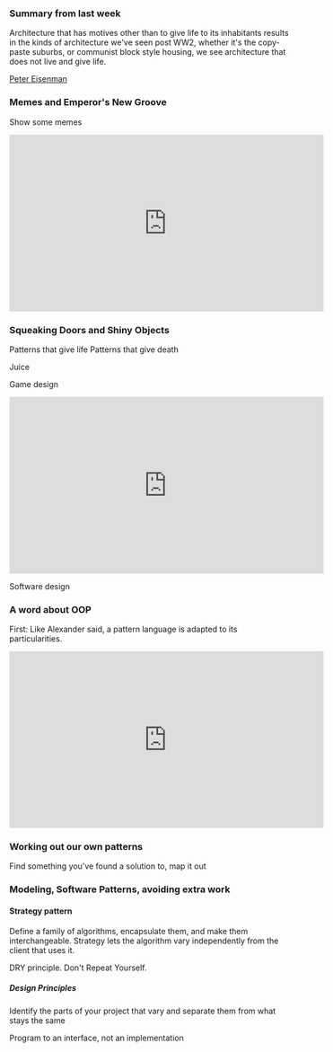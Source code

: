 ### Summary from last week

Architecture that has motives other than to give life to its inhabitants results in the kinds of architecture we've seen post WW2, whether it's the copy-paste suburbs, or communist block style housing, we see architecture that does not live and give life.

[Peter Eisenman](https://en.wikipedia.org/wiki/Peter_Eisenman)

### Memes and Emperor's New Groove
Show some memes

<iframe width="560" height="315" src="https://www.youtube.com/embed/YzDG6ukx9kA?si=AD9F2ILuuySItqx9" title="YouTube video player" frameborder="0" allow="accelerometer; autoplay; clipboard-write; encrypted-media; gyroscope; picture-in-picture; web-share" referrerpolicy="strict-origin-when-cross-origin" allowfullscreen></iframe>

### Squeaking Doors and Shiny Objects
Patterns that give life
Patterns that give death

Juice

Game design

<iframe width="560" height="315" src="https://www.youtube.com/embed/gfEGk5rgdwc?si=2KONaxsqRXYznOSa" title="YouTube video player" frameborder="0" allow="accelerometer; autoplay; clipboard-write; encrypted-media; gyroscope; picture-in-picture; web-share" referrerpolicy="strict-origin-when-cross-origin" allowfullscreen></iframe>

Software design

### A word about OOP

First: Like Alexander said, a pattern language is adapted to its particularities. 

<iframe width="560" height="315" src="https://www.youtube.com/embed/lmAarC0Zhq4?si=uBA4e0F0PO3g5tY8" title="YouTube video player" frameborder="0" allow="accelerometer; autoplay; clipboard-write; encrypted-media; gyroscope; picture-in-picture; web-share" referrerpolicy="strict-origin-when-cross-origin" allowfullscreen></iframe>

### Working out our own patterns

Find something you've found a solution to, map it out


### Modeling, Software Patterns, avoiding extra work

#### Strategy pattern

Define a family of algorithms, encapsulate them, and make them interchangeable. Strategy lets the algorithm vary independently from the client that uses it.

DRY principle. Don't Repeat Yourself.

##### Design Principles
Identify the parts of your project that vary and separate them from what stays the same

Program to an interface, not an implementation

